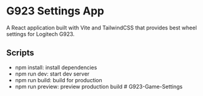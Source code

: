# G923 Settings App

A React application built with Vite and TailwindCSS that provides best wheel settings for Logitech G923.

## Scripts

- npm install: install dependencies
- npm run dev: start dev server
- npm run build: build for production
- npm run preview: preview production build
#   G 9 2 3 - G a m e - S e t t i n g s  
 